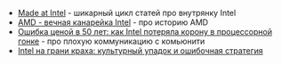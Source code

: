 - [Made at Intel](https://habr.com/ru/articles/737294/) - шикарный цикл статей про внутрянку Intel
- [AMD - вечная канарейка Intel](https://habr.com/ru/companies/timeweb/articles/745866/) - про историю AMD
- [Ошибка ценой в 50 лет: как Intel потеряла корону в процессорной гонке](https://habr.com/ru/articles/855884/) - про плохую коммуникацию с комьюнити
- [Intel на грани краха: культурный упадок и ошибочная стратегия](https://habr.com/ru/articles/891906/)